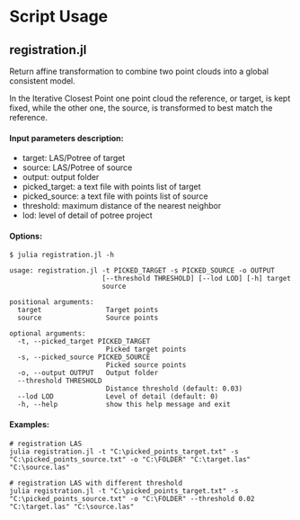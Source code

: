 # Script Usage

## registration.jl

Return affine transformation to combine two point clouds into a global consistent model.

In the Iterative Closest Point one point cloud the reference, or target, is kept fixed,
while the other one, the source, is transformed to best match the reference.

#### Input parameters description:
 - target: LAS/Potree of target
 - source: LAS/Potree of source
 - output: output folder
 - picked_target: a text file with points list of target
 - picked_source: a text file with points list of source
 - threshold: maximum distance of the nearest neighbor
 - lod: level of detail of potree project

#### Options:
```
$ julia registration.jl -h

usage: registration.jl -t PICKED_TARGET -s PICKED_SOURCE -o OUTPUT
                       [--threshold THRESHOLD] [--lod LOD] [-h] target
                       source

positional arguments:
  target                Target points
  source                Source points

optional arguments:
  -t, --picked_target PICKED_TARGET
                        Picked target points
  -s, --picked_source PICKED_SOURCE
                        Picked source points
  -o, --output OUTPUT   Output folder
  --threshold THRESHOLD
                        Distance threshold (default: 0.03)
  --lod LOD             Level of detail (default: 0)
  -h, --help            show this help message and exit
```

#### Examples:

    # registration LAS
    julia registration.jl -t "C:\picked_points_target.txt" -s "C:\picked_points_source.txt" -o "C:\FOLDER" "C:\target.las" "C:\source.las"

    # registration LAS with different threshold
    julia registration.jl -t "C:\picked_points_target.txt" -s "C:\picked_points_source.txt" -o "C:\FOLDER" --threshold 0.02 "C:\target.las" "C:\source.las"
